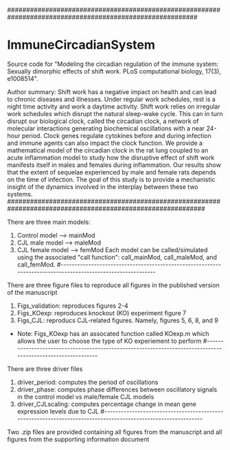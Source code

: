 ##########################################################################################################
# ImmuneCircadianSystem
Source code for "Modeling the circadian regulation of the immune system: Sexually dimorphic effects of shift work. PLoS computational biology, 17(3), e1008514".

Author summary: Shift work has a negative impact on health and can lead to chronic diseases and illnesses. Under regular work schedules, rest is a night time activity and work a daytime activity. Shift work relies on irregular work schedules which disrupt the natural sleep-wake cycle. This can in turn disrupt our biological clock, called the circadian clock, a network of molecular interactions generating biochemical oscillations with a near 24-hour period. Clock genes regulate cytokines before and during infection and immune agents can also impact the clock function. We provide a mathematical model of the circadian clock in the rat lung coupled to an acute inflammation model to study how the disruptive effect of shift work manifests itself in males and females during inflammation. Our results show that the extent of sequelae experienced by male and female rats depends on the time of infection. The goal of this study is to provide a mechanistic insight of the dynamics involved in the interplay between these two systems.
############################################################################################################

There are three main models:
1) Control model --> mainMod
2) CJL male model --> maleMod
3) CJL female model --> femMod
Each model can be called/simulated using the associated "call function": call_mainMod, call_maleMod, and call_femMod.
#------------------------------------------------------------------------------------------------------------

There are three figure files to reproduce all figures in the published version of the manuscript
1) Figs_validation: reproduces figures 2-4
2) Figs_KOexp: reproduces knockout (KO) experiment figure 7
3) Figs_CJL: reproducs CJL-related figures. Namely, figures 5, 6, 8, and 9
* Note: Figs_KOexp has an assocated function called KOexp.m which allows the user to choose the type of KO experiement to perform
#-------------------------------------------------------------------------------------------------------------

There are three driver files
1) driver_period: computes the period of oscillations
2) driver_phase: computes phase differences between oscillatory signals in the control model vs male/female CJL models
3) driver_CJLscaling: computes percentage change in mean gene expression levels due to CJL
#--------------------------------------------------------------------------------------------------------------

Two .zip files are provided containing all figures from the manuscript and all figures from the supporting information document
